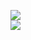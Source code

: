 [![](https://img.shields.io/badge/Made%20With-Github%20Spray-lightgrey.svg?style=for-the-badge&logo=github)](https://github.com/Annihil/github-spray#9806)  
[![](https://i.imgur.com/2DrTn0Z.gif)](https://github.com/Annihil/github-spray)